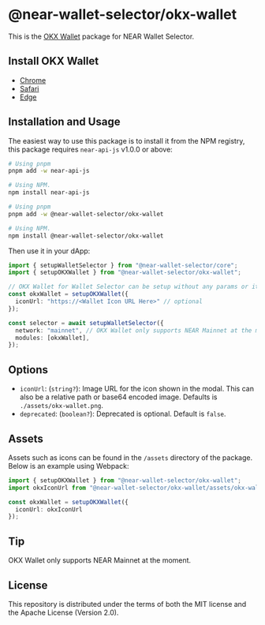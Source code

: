 # @near-wallet-selector/okx-wallet

This is the [OKX Wallet](https://chromewebstore.google.com/detail/%E6%AC%A7%E6%98%93-web3-%E9%92%B1%E5%8C%85/mcohilncbfahbmgdjkbpemcciiolgcge) package for NEAR Wallet Selector.

## Install OKX Wallet

- [Chrome](https://chromewebstore.google.com/detail/%E6%AC%A7%E6%98%93-web3-%E9%92%B1%E5%8C%85/mcohilncbfahbmgdjkbpemcciiolgcge)
- [Safari](https://apps.apple.com/us/app/okx-wallet/id6463797825)
- [Edge](https://microsoftedge.microsoft.com/addons/detail/%E6%AC%A7%E6%98%93-web3-%E9%92%B1%E5%8C%85/pbpjkcldjiffchgbbndmhojiacbgflha)

## Installation and Usage

The easiest way to use this package is to install it from the NPM registry, this package requires `near-api-js` v1.0.0 or above:

```bash
# Using pnpm
pnpm add -w near-api-js

# Using NPM.
npm install near-api-js
```
```bash
# Using pnpm
pnpm add -w @near-wallet-selector/okx-wallet

# Using NPM.
npm install @near-wallet-selector/okx-wallet
```

Then use it in your dApp:

```ts
import { setupWalletSelector } from "@near-wallet-selector/core";
import { setupOKXWallet } from "@near-wallet-selector/okx-wallet";

// OKX Wallet for Wallet Selector can be setup without any params or it can take few optional params, see options below.
const okxWallet = setupOKXWallet({
  iconUrl: "https://<Wallet Icon URL Here>" // optional
});

const selector = await setupWalletSelector({
  network: "mainnet", // OKX Wallet only supports NEAR Mainnet at the moment.
  modules: [okxWallet],
});
```

## Options

- `iconUrl`: (`string?`): Image URL for the icon shown in the modal. This can also be a relative path or base64 encoded image. Defaults is `./assets/okx-wallet.png`.
- `deprecated`: (`boolean?`): Deprecated is optional. Default is `false`.

## Assets

Assets such as icons can be found in the `/assets` directory of the package. Below is an example using Webpack:

```ts
import { setupOKXWallet } from "@near-wallet-selector/okx-wallet";
import okxIconUrl from "@near-wallet-selector/okx-wallet/assets/okx-wallet.png";

const okxWallet = setupOKXWallet({
  iconUrl: okxIconUrl
});
```

## Tip

OKX Wallet only supports NEAR Mainnet at the moment.

## License

This repository is distributed under the terms of both the MIT license and the Apache License (Version 2.0).
